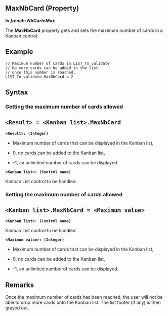 
## MaxNbCard (Property)

***In french: NbCarteMax***
	



<a name="XUse"></a>
<a name="Use"></a>
<a name="description"></a>
The **MaxNbCard** property gets and sets the maximum number of cards in a Kanban control. 
<a name="Example1"></a>
<a name="sample_code"></a>

## Example


```wl
// Maximum number of cards in LIST_To_validate
// No more cards can be added in the list
// once this number is reached. 
LIST_To_validate.MaxNbCard = 2
```

<a name="XSYNTAX"></a>

## Syntax
<a name="SYNTAX1"></a>

### Getting the maximum number of cards allowed

`<Result> = <Kanban list>.MaxNbCard`
---

**`<Result>: (Integer)`**



- Maximum number of cards that can be displayed in the Kanban list,

- 0, no cards can be added to the Kanban list,

- -1, an unlimited number of cards can be displayed. 




**`<Kanban list>: (Control name)`**

Kanban List control to be handled. 


<a name="SYNTAX2"></a>

### Setting the maximum number of cards allowed

`<Kanban list>.MaxNbCard = <Maximum value>`
---

**`<Kanban list>: (Control name)`**

Kanban List control to be handled. 

**`<Maximum value>: (Integer)`**



- Maximum number of cards that can be displayed in the Kanban list,

- 0, no cards can be added to the Kanban list,

- -1, an unlimited number of cards can be displayed. 






<a name="NOTE0"></a>
<a name="NOTE0_1"></a>

## Remarks
Once the maximum number of cards has been reached, the user will not be able to drop more cards onto the Kanban list. The list footer (if any) is then grayed out. 


